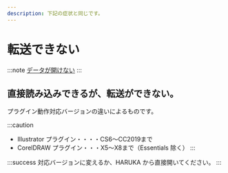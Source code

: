 ```yaml
---
description: 下記の症状と同じです。
---
```


# 転送できない



:::note
[データが開けない](/docs/soft/dtawomimenai)
:::

## 直接読み込みできるが、転送ができない。

プラグイン動作対応バージョンの違いによるものです。

:::caution
* Illustrator プラグイン・・・・CS6～CC2019まで
* CorelDRAW プラグイン・・・X5～X8まで（Essentials 除く）
:::

:::success
対応バージョンに変えるか、HARUKA から直接開いてください。
:::


